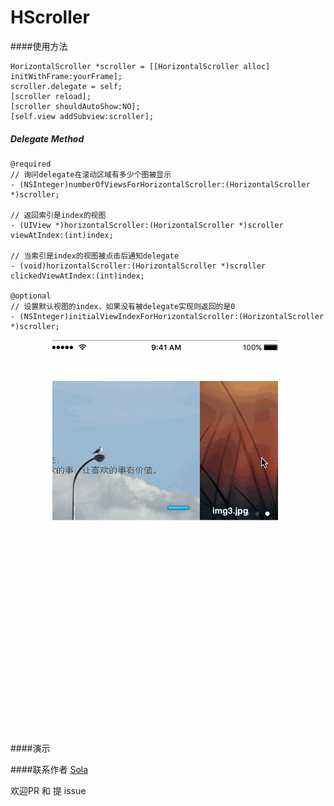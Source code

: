 # HScroller

####使用方法
```
HorizontalScroller *scroller = [[HorizontalScroller alloc] initWithFrame:yourFrame];
scroller.delegate = self;
[scroller reload];
[scroller shouldAutoShow:NO];
[self.view addSubview:scroller];
```
##### Delegate Method
```
@required
// 询问delegate在滚动区域有多少个图被显示
- (NSInteger)numberOfViewsForHorizontalScroller:(HorizontalScroller *)scroller;

// 返回索引是index的视图
- (UIView *)horizontalScroller:(HorizontalScroller *)scroller viewAtIndex:(int)index;

// 当索引是index的视图被点击后通知delegate
- (void)horizontalScroller:(HorizontalScroller *)scroller clickedViewAtIndex:(int)index;

@optional
// 设置默认视图的index，如果没有被delegate实现则返回的是0
- (NSInteger)initialViewIndexForHorizontalScroller:(HorizontalScroller *)scroller;
```

####演示
![Demo Introduce](intro.gif)


####联系作者
[Sola](mailto:541504156@qq.com)

欢迎PR 和 提 issue


